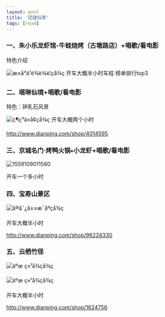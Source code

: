 ```yaml
---
layout: post
title: '团建投票'
tags: [read]
---
```


### 一、朱小乐龙虾馆-牛蛙烧烤（古墩路店）+唱歌/看电影

特色介绍

![æ±å°ä¹é¾è¾é¦çå¾ç](http://qcloud.dpfile.com/pc/0033rMhRsWdd37oaUbxGWIXro-GbC-7YkV98yebw3tR9dNmfDGixESIzoBicjKhKHB1FIzxqqv4y1DPjvSHfJsPMUtGpjXdtO1pf5OouG4AnY08TQIxe-DkxF3-YDtNHvJLBPMnbGaim65JmQfWVIQ.jpg)
开车大概半小时车程
榜单排行top3



  ### 二、瑶琳仙境+唱歌/看电影

特色：钟乳石风景

![ç¶ç³ä»å¢çå¾ç](http://qcloud.dpfile.com/pc/VDqRaDmAymu6GpWqrSKLH7VDM92aWco_xslC5Yf4mloyA-eNi1iiyZlL9KUHJbcHHB1FIzxqqv4y1DPjvSHfJsPMUtGpjXdtO1pf5OouG4AnY08TQIxe-DkxF3-YDtNHvJLBPMnbGaim65JmQfWVIQ.jpg)
开车大概两个小时

  <http://www.dianping.com/shop/4014595>



  ### 三、京城名门·烤鸭火锅•小龙虾+唱歌/看电影

  ![1559109011580](C:\Users\tianhang.th\AppData\Roaming\Typora\typora-user-images\1559109011580.png)

开车一个多小时



### 四、宝寿山景区

![å®å¯¿å±±æ¯åºçå¾ç](http://qcloud.dpfile.com/pc/y9Sja1uv4Yjs0iDVG_wC6bbhvzGLcpISJR-hLY_Jv4Go0qcdZbpO11lkx55mSCR3HB1FIzxqqv4y1DPjvSHfJsPMUtGpjXdtO1pf5OouG4AnY08TQIxe-DkxF3-YDtNHvJLBPMnbGaim65JmQfWVIQ.jpg)

开车大概半小时

<http://www.dianping.com/shop/96224330>



### 五、云栖竹径

![äºæ ç«¹å¾çå¾ç](http://qcloud.dpfile.com/pc/tkeqOtZ5SNrC-sdR22aJpabLvctarcrwSUgH4EtrpET7ziiHTnx0UyFls7CZQhyFHB1FIzxqqv4y1DPjvSHfJsPMUtGpjXdtO1pf5OouG4AnY08TQIxe-DkxF3-YDtNHvJLBPMnbGaim65JmQfWVIQ.jpg)

![äºæ ç«¹å¾çå¾ç](http://qcloud.dpfile.com/pc/7klEw2owqDuQerZ6PzucMrpQVuUWmlvyFVV5jrecgjCGFmGfzzGfPO4VCGD5cZFSHB1FIzxqqv4y1DPjvSHfJsPMUtGpjXdtO1pf5OouG4AnY08TQIxe-DkxF3-YDtNHvJLBPMnbGaim65JmQfWVIQ.jpg)

开车大概半小时

<http://www.dianping.com/shop/1624756>